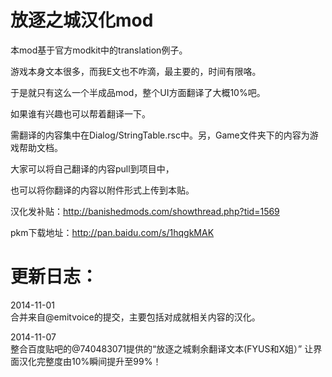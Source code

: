 ﻿放逐之城汉化mod
==================

本mod基于官方modkit中的translation例子。

游戏本身文本很多，而我E文也不咋滴，最主要的，时间有限咯。

于是就只有这么一个半成品mod，整个UI方面翻译了大概10%吧。

如果谁有兴趣也可以帮着翻译一下。

需翻译的内容集中在Dialog/StringTable.rsc中。另，Game文件夹下的内容为游戏帮助文档。

大家可以将自己翻译的内容pull到项目中，

也可以将你翻译的内容以附件形式上传到本贴。

汉化发补贴：http://banishedmods.com/showthread.php?tid=1569

pkm下载地址：http://pan.baidu.com/s/1hqgkMAK


更新日志：
===========
2014-11-01 <br>
合并来自@emitvoice的提交，主要包括对成就相关内容的汉化。

2014-11-07 <br>
整合百度贴吧的@740483071提供的“放逐之城剩余翻译文本(FYUS和X姐）”
让界面汉化完整度由10%瞬间提升至99%！
